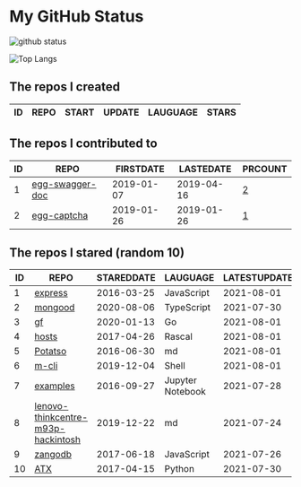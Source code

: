 # My GitHub Status

<img src="https://github-readme-stats-1.yihong0618.vercel.app/api?username=jc-lathander&show_icons=true&&&hide_title=true&count_private=true" alt="github status" />

![Top Langs](https://github-readme-stats-1.yihong0618.vercel.app/api/top-langs/?username=jc-lathander&layout=compact)

<!--START_SECTION:my_github-->
## The repos I created
| ID | REPO | START | UPDATE | LAUGUAGE | STARS |
|----|------|-------|--------|----------|-------|

## The repos I contributed to
| ID |                                REPO                                | FIRSTDATE  | LASTEDATE  |                                          PRCOUNT                                           |
|----|--------------------------------------------------------------------|------------|------------|--------------------------------------------------------------------------------------------|
|  1 | [egg-swagger-doc](https://github.com/Yanshijie-EL/egg-swagger-doc) | 2019-01-07 | 2019-04-16 | [2](https://github.com/Yanshijie-EL/egg-swagger-doc/pulls?q=is%3Apr+author%3Ajc-lathander) |
|  2 | [egg-captcha](https://github.com/Raoul1996/egg-captcha)            | 2019-01-26 | 2019-01-26 | [1](https://github.com/Raoul1996/egg-captcha/pulls?q=is%3Apr+author%3Ajc-lathander)        |

## The repos I stared (random 10)
| ID |                                                 REPO                                                  | STAREDDATE |     LAUGUAGE     | LATESTUPDATE |
|----|-------------------------------------------------------------------------------------------------------|------------|------------------|--------------|
|  1 | [express](https://github.com/expressjs/express)                                                       | 2016-03-25 | JavaScript       | 2021-08-01   |
|  2 | [mongood](https://github.com/renzholy/mongood)                                                        | 2020-08-06 | TypeScript       | 2021-07-30   |
|  3 | [gf](https://github.com/gogf/gf)                                                                      | 2020-01-13 | Go               | 2021-08-01   |
|  4 | [hosts](https://github.com/kelthuzadx/hosts)                                                          | 2017-04-26 | Rascal           | 2021-08-01   |
|  5 | [Potatso](https://github.com/icodesign/Potatso)                                                       | 2016-06-30 | md               | 2021-08-01   |
|  6 | [m-cli](https://github.com/rgcr/m-cli)                                                                | 2019-12-04 | Shell            | 2021-08-01   |
|  7 | [examples](https://github.com/elastic/examples)                                                       | 2016-09-27 | Jupyter Notebook | 2021-07-28   |
|  8 | [lenovo-thinkcentre-m93p-hackintosh](https://github.com/mingcheng/lenovo-thinkcentre-m93p-hackintosh) | 2019-12-22 | md               | 2021-07-24   |
|  9 | [zangodb](https://github.com/erikolson186/zangodb)                                                    | 2017-06-18 | JavaScript       | 2021-07-26   |
| 10 | [ATX](https://github.com/NetEaseGame/ATX)                                                             | 2017-04-15 | Python           | 2021-07-30   |

<!--END_SECTION:my_github-->
